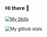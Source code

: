 ### Hi there 👋

<!--
**bebo13133/beBo13133** is a ✨ _special_ ✨ repository because its `README.md` (this file) appears on your GitHub profile.

Here are some ideas to get you started:

- 🔭 I’m currently working on ...
- 🌱 I’m currently learning ...
- 👯 I’m looking to collaborate on ...
- 🤔 I’m looking for help with ...
- 💬 Ask me about ...
- 📫 How to reach me: ...
- 😄 Pronouns: ...
- ⚡ Fun fact: ...
-->
[![My Skills](https://skillicons.dev/icons?i=js,react,html,css,nodejs,expressjs,mongodb,php,wordpress,vscode,java,mysql,eclipse)](https://skillicons.dev)

 <img align="center" src="https://github-readme-streak-stats.herokuapp.com?user=bebo13133&theme=vue-dark&hide_border=true&date_format=M%20j%5B%2C%20Y%5D" alt="My github stats" />
